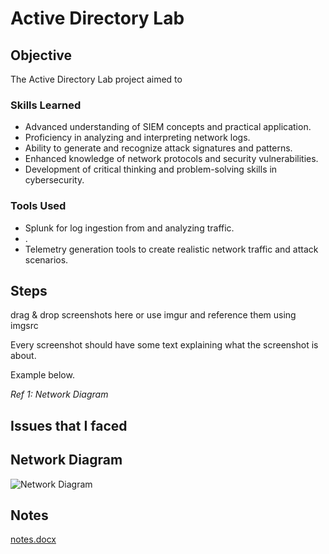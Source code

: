 # Active Directory Lab

## Objective

The Active Directory Lab project aimed to

### Skills Learned

- Advanced understanding of SIEM concepts and practical application.
- Proficiency in analyzing and interpreting network logs.
- Ability to generate and recognize attack signatures and patterns.
- Enhanced knowledge of network protocols and security vulnerabilities.
- Development of critical thinking and problem-solving skills in cybersecurity.

### Tools Used

- Splunk for log ingestion from and analyzing traffic.
- .
- Telemetry generation tools to create realistic network traffic and attack scenarios.

## Steps
drag & drop screenshots here or use imgur and reference them using imgsrc

Every screenshot should have some text explaining what the screenshot is about.

Example below.

*Ref 1: Network Diagram*

## Issues that I faced

## Network Diagram
![Network Diagram](https://github.com/user-attachments/assets/95e28155-af10-4f50-8368-ea217f1e4e09)


## Notes
[notes.docx](https://github.com/user-attachments/files/20738369/notes.docx)

